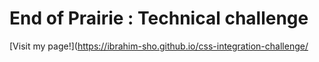 # End of Prairie : Technical challenge

[Visit my page!](https://ibrahim-sho.github.io/css-integration-challenge/
